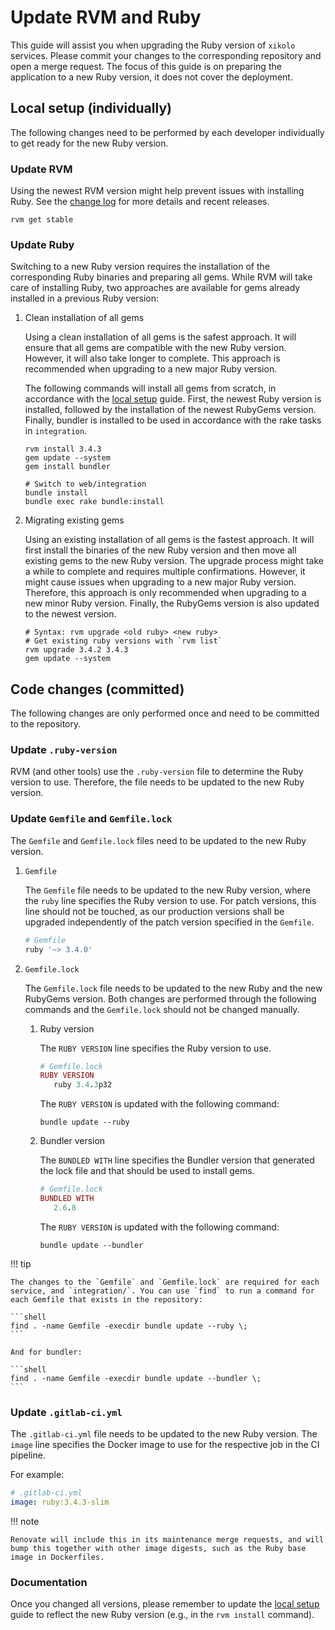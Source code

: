# Update RVM and Ruby

This guide will assist you when upgrading the Ruby version of `xikolo` services.
Please commit your changes to the corresponding repository and open a merge request.
The focus of this guide is on preparing the application to a new Ruby version, it does not cover the deployment.

## Local setup (individually)

The following changes need to be performed by each developer individually to get ready for the new Ruby version.

### Update RVM

Using the newest RVM version might help prevent issues with installing Ruby. See
the [change log](https://github.com/rvm/rvm/blob/master/CHANGELOG.md) for more details and recent releases.

```shell
rvm get stable
```

### Update Ruby

Switching to a new Ruby version requires the installation of the corresponding Ruby binaries and preparing all gems.
While RVM will take care of installing Ruby, two approaches are available for gems already installed in a previous Ruby
version:

1. Clean installation of all gems

    Using a clean installation of all gems is the safest approach. It will ensure that all gems are compatible with the new Ruby version. However, it will also take longer to complete.
    This approach is recommended when upgrading to a new major Ruby version.

    The following commands will install all gems from scratch, in accordance with the [local setup](./index.md) guide.
    First, the newest Ruby version is installed, followed by the installation of the newest RubyGems version. Finally, bundler is installed to be used in accordance with the rake tasks in `integration`.

    ```shell
    rvm install 3.4.3
    gem update --system
    gem install bundler

    # Switch to web/integration
    bundle install
    bundle exec rake bundle:install
    ```

2. Migrating existing gems

    Using an existing installation of all gems is the fastest approach. It will first install the binaries of the new Ruby version and then move all existing gems to the new Ruby version.
    The upgrade process might take a while to complete and requires multiple confirmations. However, it might cause issues when upgrading to a new major Ruby version.
    Therefore, this approach is only recommended when upgrading to a new minor Ruby version. Finally, the RubyGems version is also updated to the newest version.

    ```shell
    # Syntax: rvm upgrade <old ruby> <new ruby>
    # Get existing ruby versions with `rvm list`
    rvm upgrade 3.4.2 3.4.3
    gem update --system
    ```

## Code changes (committed)

The following changes are only performed once and need to be committed to the repository.

### Update `.ruby-version`

RVM (and other tools) use the `.ruby-version` file to determine the Ruby version to use.
Therefore, the file needs to be updated to the new Ruby version.

### Update `Gemfile` and `Gemfile.lock`

The `Gemfile` and `Gemfile.lock` files need to be updated to the new Ruby version.

1. `Gemfile`

    The `Gemfile` file needs to be updated to the new Ruby version, where the `ruby` line specifies the Ruby version to use.
    For patch versions, this line should not be touched, as our production versions shall be upgraded independently of the patch version specified in the `Gemfile`.

    ```ruby
    # Gemfile
    ruby '~> 3.4.0'
    ```

2. `Gemfile.lock`

    The `Gemfile.lock` file needs to be updated to the new Ruby and the new RubyGems version.
    Both changes are performed through the following commands and the `Gemfile.lock` should not be changed manually.

    1. Ruby version

        The `RUBY VERSION` line specifies the Ruby version to use.

        ```ruby
        # Gemfile.lock
        RUBY VERSION
           ruby 3.4.3p32
        ```

        The `RUBY VERSION` is updated with the following command:

        ```shell
        bundle update --ruby
        ```

    2. Bundler version

        The `BUNDLED WITH` line specifies the Bundler version that generated the lock file and that should be used to install gems.

        ```ruby
        # Gemfile.lock
        BUNDLED WITH
           2.6.8
        ```

        The `RUBY VERSION` is updated with the following command:

         ```shell
         bundle update --bundler
         ```

!!! tip

    The changes to the `Gemfile` and `Gemfile.lock` are required for each service, and `integration/`. You can use `find` to run a command for each Gemfile that exists in the repository:

    ```shell
    find . -name Gemfile -execdir bundle update --ruby \;
    ```

    And for bundler:

    ```shell
    find . -name Gemfile -execdir bundle update --bundler \;
    ```

### Update `.gitlab-ci.yml`

The `.gitlab-ci.yml` file needs to be updated to the new Ruby version. The `image` line specifies the Docker image to use for the respective job in the CI pipeline.

For example:

```yaml
# .gitlab-ci.yml
image: ruby:3.4.3-slim
```

!!! note

    Renovate will include this in its maintenance merge requests, and will bump this together with other image digests, such as the Ruby base image in Dockerfiles.

### Documentation

Once you changed all versions, please remember to update the
[local setup](./index.md) guide to reflect the new Ruby version (e.g., in the `rvm install` command).
